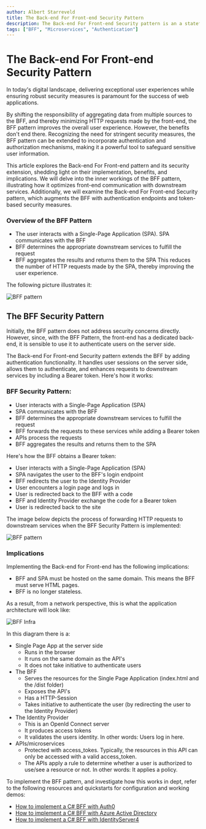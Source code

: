 ```yaml
---
author: Albert Starreveld
title: The Back-end For Front-end Security Pattern
description: The Back-end For Front-end Security pattern is an a stateful BFF. It augments requests to the downstream services by adding Bearer tokens to the requests. 
tags: ["BFF", "Microservices", "Authentication"]
---
```


# The Back-end For Front-end Security Pattern
In today's digital landscape, delivering exceptional user experiences while ensuring robust security measures is paramount for the success of web applications.

By shifting the responsibility of aggregating data from multiple sources to the BFF, and thereby minimizing HTTP requests made by the front-end, the BFF pattern improves the overall user experience. However, the benefits don't end there. Recognizing the need for stringent security measures, the BFF pattern can be extended to incorporate authentication and authorization mechanisms, making it a powerful tool to safeguard sensitive user information.

This article explores the Back-end For Front-end pattern and its security extension, shedding light on their implementation, benefits, and implications. We will delve into the inner workings of the BFF pattern, illustrating how it optimizes front-end communication with downstream services. Additionally, we will examine the Back-end For Front-end Security pattern, which augments the BFF with authentication endpoints and token-based security measures.

### Overview of the BFF Pattern

* The user interacts with a Single-Page Application (SPA).
SPA communicates with the BFF
* BFF determines the appropriate downstream services to fulfill the request
* BFF aggregates the results and returns them to the SPA
This reduces the number of HTTP requests made by the SPA, thereby improving the user experience.

The following picture illustrates it:

![BFF pattern](https://raw.githubusercontent.com/thecloudnativewebapp/GoCloudNative.Bff/main/docs/gocloudnative.org/content/Concepts/diagrams/bff.png)

## The BFF Security Pattern
Initially, the BFF pattern does not address security concerns directly. However, since, with the BFF Pattern, the front-end has a dedicated back-end, it is sensible to use it to authenticate users on the server side.

The Back-end For Front-end Security pattern extends the BFF by adding authentication functionality. It handles user sessions on the server side, allows them to authenticate, and enhances requests to downstream services by including a Bearer token. Here's how it works:

### BFF Security Pattern:

* User interacts with a Single-Page Application (SPA)
* SPA communicates with the BFF
* BFF determines the appropriate downstream services to fulfill the request
* BFF forwards the requests to these services while adding a Bearer token
* APIs process the requests
* BFF aggregates the results and returns them to the SPA

Here's how the BFF obtains a Bearer token:

* User interacts with a Single-Page Application (SPA)
* SPA navigates the user to the BFF's login endpoint
* BFF redirects the user to the Identity Provider
* User encounters a login page and logs in
* User is redirected back to the BFF with a code
* BFF and Identity Provider exchange the code for a Bearer token
* User is redirected back to the site

The image below depicts the process of forwarding HTTP requests to downstream services when the BFF Security Pattern is implemented:

![BFF pattern](https://raw.githubusercontent.com/thecloudnativewebapp/GoCloudNative.Bff/main/docs/gocloudnative.org/content/Concepts/diagrams/bff-security-pattern.png)


### Implications
Implementing the Back-end for Front-end has the following implications:

* BFF and SPA must be hosted on the same domain. This means the BFF must serve HTML pages.
* BFF is no longer stateless.

As a result, from a network perspective, this is what the application architecture will look like:

![BFF Infra](https://github.com/thecloudnativewebapp/GoCloudNative.Bff/raw/main/docs/gocloudnative.org/content/Diagrams/architecture.png)

In this diagram there is a:

* Single Page App at the server side
    * Runs in the browser
    * It runs on the same domain as the API's
    * It does not take initiative to authenticate users
* The BFF
    * Serves the resources for the Single Page Application (index.html and the /dist folder)
    * Exposes the API's
    * Has a HTTP-Session
    * Takes initiative to authenticate the user (by redirecting the user to the Identity Provider)
* The Identity Provider
    * This is an OpenId Connect server
    * It produces access tokens
    * It validates the users identity. In other words: Users log in here.
* APIs/microservices
    * Protected with access_tokes. Typically, the resources in this API can only be accessed with a valid access_token.
    * The APIs apply a rule to determine whether a user is authorized to use/see a resource or not. In other words: It applies a policy.

To implement the BFF pattern, and investigate how this works in dept, refer to the following resources and quickstarts for configuration and working demos:

- [How to implement a C# BFF with Auth0](/integration-manuals/quickstarts/auth0/quickstart)
- [How to implement a C# BFF with Azure Active Directory](/integration-manuals/quickstarts/azuread/quickstart)
- [How to implement a C# BFF with IdentityServer4](/integration-manuals/quickstarts/identityserver4/quickstart)